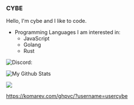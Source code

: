 ### CYBE
Hello, I'm cybe and I like to code.

* Programming Languages I am interested in:
  * JavaScript
  * Golang
  * Rust

![Discord: ](https://dcbadge.vercel.app/api/shield/864954707525107712 )

![My Github Stats](https://github-readme-stats.vercel.app/api?username=cybe42&show_icons=true&theme=radical)

![](https://hit.yhype.me/github/profile?user_id=47478929)

https://komarev.com/ghpvc/?username=usercybe
